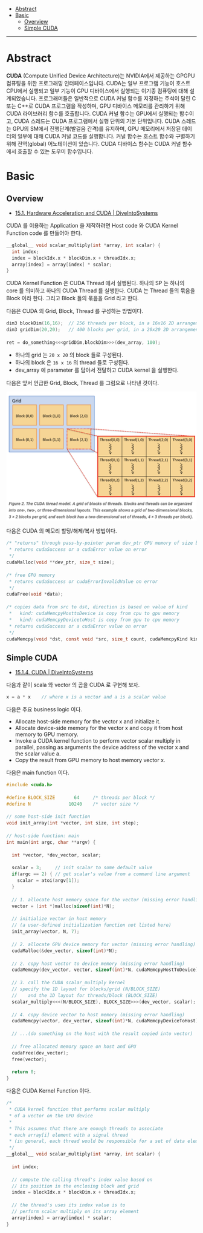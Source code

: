 - [Abstract](#abstract)
- [Basic](#basic)
  - [Overview](#overview)
  - [Simple CUDA](#simple-cuda)

-----

# Abstract

**CUDA** (Compute Unified Device Architecture)는 NVIDIA에서 제공하는 GPGPU 컴퓨팅을 위한 프로그래밍 인터페이스입니다. CUDA는 일부 프로그램 기능이 호스트 CPU에서 실행되고 일부 기능이 GPU 디바이스에서 실행되는 이기종 컴퓨팅에 대해 설계되었습니다. 프로그래머들은 일반적으로 CUDA 커널 함수를 지정하는 주석이 달린 C 또는 C++로 CUDA 프로그램을 작성하며, GPU 디바이스 메모리를 관리하기 위해 CUDA 라이브러리 함수를 호출합니다. CUDA 커널 함수는 GPU에서 실행되는 함수이고, CUDA 스레드는 CUDA 프로그램에서 실행 단위의 기본 단위입니다. CUDA 스레드는 GPU의 SM에서 진행단계(발걸음 간격)를 유지하며, GPU 메모리에서 저장된 데이터의 일부에 대해 CUDA 커널 코드를 실행합니다. 커널 함수는 호스트 함수와 구별하기 위해 전역(global) 어노테이션이 있습니다. CUDA 디바이스 함수는 CUDA 커널 함수에서 호출할 수 있는 도우미 함수입니다.

# Basic

## Overview

- [15.1. Hardware Acceleration and CUDA | DiveIntoSystems](https://diveintosystems.org/book/C15-Parallel/gpu.html)

CUDA 를 이용하는 Application 을 제작하려면 Host code 와 CUDA Kernel Function code 를 만들어야 한다. 

```c
__global__ void scalar_multiply(int *array, int scalar) {
  int index;
  index = blockIdx.x * blockDim.x + threadIdx.x;
  array[index] = array[index] * scalar;
}
```

CUDA Kernel Function 은 CUDA Thread 에서 실행된다. 하나의 SP 는 하나의 core 를 의미하고 하나의 CUDA Thread 를 실행한다. CUDA 는 Thread 들의 묶음을 Block 이라 한다. 그리고 Block 들의 묶음을 Grid 라고 한다.

다음은 CUDA 의 Grid, Block, Thread 를 구성하는 방법이다.

```c
dim3 blockDim(16,16);  // 256 threads per block, in a 16x16 2D arrangement
dim3 gridDim(20,20);   // 400 blocks per grid, in a 20x20 2D arrangement

ret = do_something<<<gridDim,blockDim>>>(dev_array, 100);
```

- 하나의 grid 는 `20 x 20` 의 block 들로 구성된다.
- 하나의 block 은 `16 x 16` 의 thread 들로 구성된다.
- dev_array 에 parameter 를 담아서 전달하고 CUDA kernel 을 실행한다.

다음은 앞서 언급한 Grid, Block, Thread 를 그림으로 나타낸 것이다.

![](img/2024-01-07-18-34-39.png)

다음은 CUDA 의 메모리 할당/해제/복사 방법이다.

```c
/* "returns" through pass-by-pointer param dev_ptr GPU memory of size bytes
 * returns cudaSuccess or a cudaError value on error
 */
cudaMalloc(void **dev_ptr, size_t size);

/* free GPU memory
 * returns cudaSuccess or cudaErrorInvalidValue on error
 */
cudaFree(void *data);

/* copies data from src to dst, direction is based on value of kind
 *   kind: cudaMemcpyHosttoDevice is copy from cpu to gpu memory
 *   kind: cudaMemcpyDevicetoHost is copy from gpu to cpu memory
 * returns cudaSuccess or a cudaError value on error
 */
cudaMemcpy(void *dst, const void *src, size_t count, cudaMemcpyKind kind);
```

## Simple CUDA

- [15.1.4. CUDA | DiveIntoSystems](https://diveintosystems.org/book/C15-Parallel/gpu.html#_cuda)

다음과 같이 scala 와 vector 의 곱을 CUDA 로 구현해 보자.

```c
x = a * x    // where x is a vector and a is a scalar value
```

다음은 주요 business logic 이다.

- Allocate host-side memory for the vector x and initialize it.
- Allocate device-side memory for the vector x and copy it from host memory to GPU memory.
- Invoke a CUDA kernel function to perform vector scalar multiply in parallel, passing as arguments the device address of the vector x and the scalar value a.
- Copy the result from GPU memory to host memory vector x.

다음은 main function 이다.

```c
#include <cuda.h>

#define BLOCK_SIZE       64     /* threads per block */
#define N              10240    /* vector size */

// some host-side init function
void init_array(int *vector, int size, int step);

// host-side function: main
int main(int argc, char **argv) {

  int *vector, *dev_vector, scalar;

  scalar = 3;     // init scalar to some default value
  if(argc == 2) { // get scalar's value from a command line argument
    scalar = atoi(argv[1]);
  }

  // 1. allocate host memory space for the vector (missing error handling)
  vector = (int *)malloc(sizeof(int)*N);

  // initialize vector in host memory
  // (a user-defined initialization function not listed here)
  init_array(vector, N, 7);

  // 2. allocate GPU device memory for vector (missing error handling)
  cudaMalloc(&dev_vector, sizeof(int)*N);

  // 2. copy host vector to device memory (missing error handling)
  cudaMemcpy(dev_vector, vector, sizeof(int)*N, cudaMemcpyHostToDevice);

  // 3. call the CUDA scalar_multiply kernel
  // specify the 1D layout for blocks/grid (N/BLOCK_SIZE)
  //    and the 1D layout for threads/block (BLOCK_SIZE)
  scalar_multiply<<<(N/BLOCK_SIZE), BLOCK_SIZE>>>(dev_vector, scalar);

  // 4. copy device vector to host memory (missing error handling)
  cudaMemcpy(vector, dev_vector, sizeof(int)*N, cudaMemcpyDeviceToHost);

  // ...(do something on the host with the result copied into vector)

  // free allocated memory space on host and GPU
  cudaFree(dev_vector);
  free(vector);

  return 0;
}
```

다음은 CUDA Kernel Function 이다.

```c
/*
 * CUDA kernel function that performs scalar multiply
 * of a vector on the GPU device
 *
 * This assumes that there are enough threads to associate
 * each array[i] element with a signal thread
 * (in general, each thread would be responsible for a set of data elements)
 */
__global__ void scalar_multiply(int *array, int scalar) {

  int index;

  // compute the calling thread's index value based on
  // its position in the enclosing block and grid
  index = blockIdx.x * blockDim.x + threadIdx.x;

  // the thread's uses its index value is to
  // perform scalar multiply on its array element
  array[index] = array[index] * scalar;
}
```

